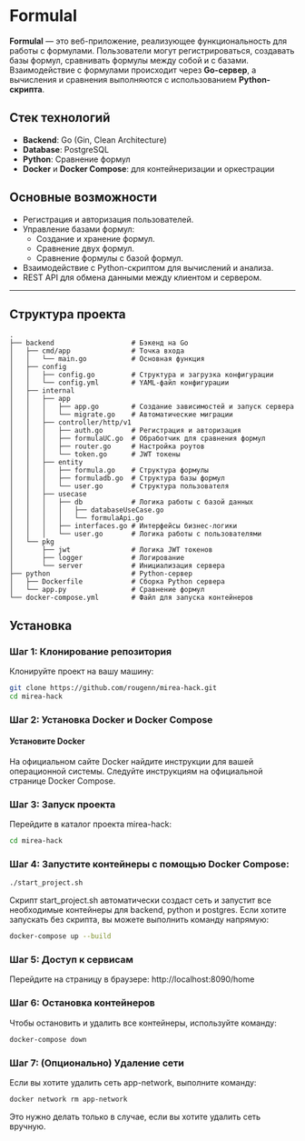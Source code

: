 # FormulaI

**FormulaI** — это веб-приложение, реализующее функциональность для работы с формулами. Пользователи могут регистрироваться, создавать базы формул, сравнивать формулы между собой и с базами. Взаимодействие с формулами происходит через **Go-сервер**, а вычисления и сравнения выполняются с использованием **Python-скрипта**.

## Стек технологий

- **Backend**: Go (Gin, Clean Architecture)
- **Database**: PostgreSQL
- **Python**: Сравнение формул
- **Docker** и **Docker Compose**: для контейнеризации и оркестрации

## Основные возможности

- Регистрация и авторизация пользователей.
- Управление базами формул:
  - Создание и хранение формул.
  - Сравнение двух формул.
  - Сравнение формулы с базой формул.
- Взаимодействие с Python-скриптом для вычислений и анализа.
- REST API для обмена данными между клиентом и сервером.

---

## Структура проекта

```plaintext
.
├── backend                   # Бэкенд на Go
│   ├── cmd/app               # Точка входа
│   │   └── main.go           # Основная функция
│   ├── config
│   │   ├── config.go         # Структура и загрузка конфигурации
│   │   └── config.yml        # YAML-файл конфигурации
│   ├── internal
│   │   ├── app
│   │   │   ├── app.go        # Создание зависимостей и запуск сервера
│   │   │   └── migrate.go    # Автоматические миграции
│   │   ├── controller/http/v1
│   │   │   ├── auth.go       # Регистрация и авторизация
│   │   │   ├── formulaUC.go  # Обработчик для сравнения формул
│   │   │   ├── router.go     # Настройка роутов
│   │   │   └── token.go      # JWT токены
│   │   ├── entity
│   │   │   ├── formula.go    # Структура формулы
│   │   │   ├── formuladb.go  # Структура базы формул
│   │   │   └── user.go       # Структура пользователя
│   │   ├── usecase
│   │   │   ├── db            # Логика работы с базой данных
│   │   │   │   ├── databaseUseCase.go
│   │   │   │   └── formulaApi.go
│   │   │   ├── interfaces.go # Интерфейсы бизнес-логики
│   │   │   └── user.go       # Логика работы с пользователями
│   └── pkg
│       ├── jwt               # Логика JWT токенов
│       ├── logger            # Логирование
│       └── server            # Инициализация сервера
├── python                    # Python-сервер
│   ├── Dockerfile            # Сборка Python сервера
│   └── app.py                # Сравнение формул
└── docker-compose.yml        # Файл для запуска контейнеров
```

## Установка

### Шаг 1: Клонирование репозитория

Клонируйте проект на вашу машину:

```bash
git clone https://github.com/rougenn/mirea-hack.git
cd mirea-hack
```

### Шаг 2: Установка Docker и Docker Compose

#### Установите Docker
На официальном сайте Docker найдите инструкции для вашей операционной системы.
Следуйте инструкциям на официальной странице Docker Compose.

### Шаг 3: Запуск проекта
Перейдите в каталог проекта mirea-hack:
```bash
cd mirea-hack
```
### Шаг 4: Запустите контейнеры с помощью Docker Compose:
```bash
./start_project.sh
```
Скрипт start_project.sh автоматически создаст сеть и запустит все необходимые контейнеры для backend, python и postgres.
Если хотите запускать без скрипта, вы можете выполнить команду напрямую:
```bash
docker-compose up --build
```
### Шаг 5: Доступ к сервисам

Перейдите на страницу в браузере: http://localhost:8090/home

### Шаг 6: Остановка контейнеров

Чтобы остановить и удалить все контейнеры, используйте команду:
```bash
docker-compose down
```
### Шаг 7: (Опционально) Удаление сети

Если вы хотите удалить сеть app-network, выполните команду:
```bash
docker network rm app-network
```
Это нужно делать только в случае, если вы хотите удалить сеть вручную.
